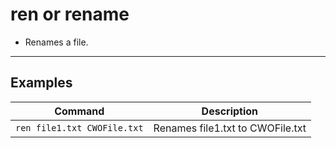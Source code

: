 # ren or rename

- Renames a file.

---

## Examples

| **Command** | **Description** |
|-------------|-----------------|
| `ren file1.txt CWOFile.txt` | Renames file1.txt to CWOFile.txt |